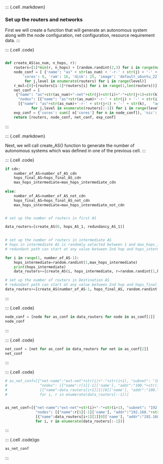 
::: {.cell .markdown}
### Set up the routers and networks

First we will create a function that will generate an autonomous system along with the node configuration, net configuration, resource requirement data.
:::


::: {.cell .code}
```python

def create_AS(as_num, n_hops, r):
    routers=[1]*min(r, n_hops) + [random.randint(2,3) for i in range(max(0, n_hops - r - 1))] + [1 for i in range(0,1) if n_hops!=r]
    node_conf = [ {'name': "as" + str(as_num) + '-r-' + str(j) + '-' + str(i) ,
        'cores': 8, 'ram': 16, 'disk': 25, 'image': 'default_ubuntu_22', 'packages': ['net-tools']}
         for j,level in enumerate(routers) for i in range(level)]
    r_mul=[0]+[routers[i-1]*routers[i] for i in range(1,len(routers))]
    net_conf = [
     {"name": "as"+str(as_num)+"-net"+str(j)+str(i)+"-"+str(j+1)+str(k), "subnet": "10."+str(as_num)+"."+str(sum(r_mul[:j+1])+(routers[j+1]*i)+k+1)+".0/24", 
      "nodes": [{"name": "as"+str(as_num)+'-r-' + str(j) + '-' + str(i),   "addr": "10."+str(as_num)+"."+str(sum(r_mul[:j+1])+(routers[j+1]*i)+k+1)+"."+str(1)} ]+ 
      [{"name": "as"+str(as_num)+'-r-' + str(j+1) + '-' + str(k),   "addr": "10."+str(as_num)+"."+str(sum(r_mul[:j+1])+(routers[j+1]*i)+k+1)+"."+str(2)}]}
            for j,level in enumerate(routers[:-1]) for i in range(level) for k in range(routers[j+1])]
    exp_conf = {'cores': sum([ n['cores'] for n in node_conf]), 'nic': sum([len(n['nodes'])+2 for n in net_conf]) }
    return [routers, node_conf, net_conf, exp_conf]

```
:::

::: {.cell .markdown}

Next, we will call create_AS() function to generate the number of autonomous systems which was defined in one of the previous cell.
:::

::: {.cell .code}
```python
if cdn:
    number_of_AS=number_of_AS_cdn
    hops_final_AS=hops_final_AS_cdn
    max_hops_intermediate=max_hops_intermediate_cdn
    
else:    
    number_of_AS=number_of_AS_not_cdn
    hops_final_AS=hops_final_AS_not_cdn
    max_hops_intermediate=max_hops_intermediate_not_cdn


# set up the number of routers in first AS

data_routers=[create_AS(0, hops_AS_1, redundancy_AS_1)]

  
# set up the number of routers in intermediate AS
# hops in intermediate AS is randomly selected between 1 and max_hops_intermediate value
# redundant path can start at any value between 2nd hop and hops_intermediate-1 in the intermediate AS

for i in range(1, number_of_AS-1):
    hops_intermediate=random.randint(1,max_hops_intermediate)
    print(hops_intermediate)
    data_routers+=[create_AS(i, hops_intermediate, r=random.randint(1,hops_intermediate))]

# set up the number of routers in Destination AS
# redundant path can start at any value between 2nd hop and hops_final_AS-1 in the destination AS
data_routers+=[create_AS(number_of_AS-1, hops_final_AS, random.randint(1,hops_final_AS))]

```
:::

::: {.cell .code}
```python
node_conf = [node for as_conf in data_routers for node in as_conf[1]]
node_conf
```
:::



::: {.cell .code}
```python
net_conf = [net for as_conf in data_routers for net in as_conf[2]]
net_conf
```
:::


::: {.cell .code}
```python
# as_net_conf=[{"net-name":"ext-net"+str(i)+"-"+str(i+1), "subnet": "100."+str(i)+"."+str(i+1)+".0/24",
#               "nodes": [{"name":r[1][-1]['name'], "addr":"100."+str(i)+"."+str(i+1)+".1"}]+
#               [{"name":data_routers[i+1][1][0]['name'], "addr":"100."+str(i)+"."+str(i+1)+".2"}]}
#               for i, r in enumerate(data_routers[:-1])]


as_net_conf=[{"net-name":"ext-net"+str(i)+"-"+str(i+1), "subnet": "192.168."+str(i+1)+str(i)+".0/24",
              "nodes": [{"name":r[1][-1]['name'], "addr":"192.168."+str(i+1)+str(i)+".1"}]+
              [{"name":data_routers[i+1][1][0]['name'], "addr":"192.168."+str(i+1)+str(i)+".2"}]}
              for i, r in enumerate(data_routers[:-1])]

```
:::

::: {.cell .code}go
```python
as_net_conf
```
:::

